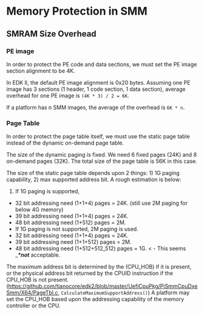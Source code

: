 <!--- @file

  SMRAM Size Overhead.md for 
    A Tour Beyond BIOS - Memory Protection in UEFI BIOS
  Copyright (c) 2017, Intel Corporation. All rights reserved.<BR>
  Redistribution and use in source (original document form) and 'compiled'
  forms (converted to PDF, epub, HTML and other formats) with or without
   modification, are permitted provided that the following conditions are met:
  1) Redistributions of source code (original document form) must retain the
     above copyright notice, this list of conditions and the following
     disclaimer as the first lines of this file unmodified.
  2) Redistributions in compiled form (transformed to other DTDs, converted to
     PDF, epub, HTML and other formats) must reproduce the above copyright
     notice, this list of conditions and the following disclaimer in the
     documentation and/or other materials provided with the distribution.
  THIS DOCUMENTATION IS PROVIDED BY TIANOCORE PROJECT "AS IS" AND ANY EXPRESS OR
  IMPLIED WARRANTIES, INCLUDING, BUT NOT LIMITED TO, THE IMPLIED WARRANTIES OF
  MERCHANTABILITY AND FITNESS FOR A PARTICULAR PURPOSE ARE DISCLAIMED. IN NO
  EVENT SHALL TIANOCORE PROJECT  BE LIABLE FOR ANY DIRECT, INDIRECT, INCIDENTAL,
  SPECIAL, EXEMPLARY, OR CONSEQUENTIAL DAMAGES (INCLUDING, BUT NOT LIMITED TO,
  PROCUREMENT OF SUBSTITUTE GOODS OR SERVICES; LOSS OF USE, DATA, OR PROFITS;
  OR BUSINESS INTERRUPTION) HOWEVER CAUSED AND ON ANY THEORY OF LIABILITY,
  WHETHER IN CONTRACT, STRICT LIABILITY, OR TORT (INCLUDING NEGLIGENCE OR
  OTHERWISE) ARISING IN ANY WAY OUT OF THE USE OF THIS DOCUMENTATION, EVEN IF
   ADVISED OF THE POSSIBILITY OF SUCH DAMAGE.

-->

# Memory Protection in SMM


## SMRAM Size Overhead

### PE image

In order to protect the PE code and data sections, we must set the PE image section alignment to be 4K.

In EDK II, the default PE image alignment is 0x20 bytes. Assuming one PE image has 3 sections \(1 header, 1 code section, 1 data section\), average overhead for one PE image is `(4K * 3) / 2 = 6K`.

If a platform has n SMM images, the average of the overhead is `6K * n`.

### Page Table

In order to protect the page table itself, we must use the static page table instead of the dynamic on-demand page table.

The size of the dynamic paging is fixed. We need 6 fixed pages \(24K\) and 8 on-demand pages \(32K\). The total size of the page table is 56K in this case.

The size of the static page table depends upon 2 things: 1\) 1G paging capability, 2\) max supported address bit. A rough estimation is below:

1.    If 1G paging is supported,
* 32 bit addressing need \(1+1+4\) pages = 24K. \(still use 2M paging for below 4G memory\)
* 39 bit addressing need \(1+1+4\) pages = 24K.
* 48 bit addressing need \(1+512\) pages = 2M.
* If 1G paging is not supported, 2M paging is used.
* 32 bit addressing need \(1+1+4\) pages = 24K.
* 39 bit addressing need \(1+1+512\) pages = 2M.
* 48 bit addressing need \(1+512+512_512\) pages = 1G. &lt; - This seems __**_\*not_**_ acceptable.

The maximum address bit is determined by the \(CPU\_HOB\) if it is present, or the physical address bit returned by the CPUID instruction if the CPU\_HOB is not present. \([https:\/\/github.com\/tianocore\/edk2\/blob\/master\/UefiCpuPkg\/PiSmmCpuDxeSmm\/X64\/PageTbl.c](https://github.com/tianocore/edk2/blob/master/UefiCpuPkg/PiSmmCpuDxeSmm/X64/PageTbl.c), `CalculateMaximumSupportAddress()`\) A platform may set the CPU\_HOB based upon the addressing capability of the memory controller or the CPU.

